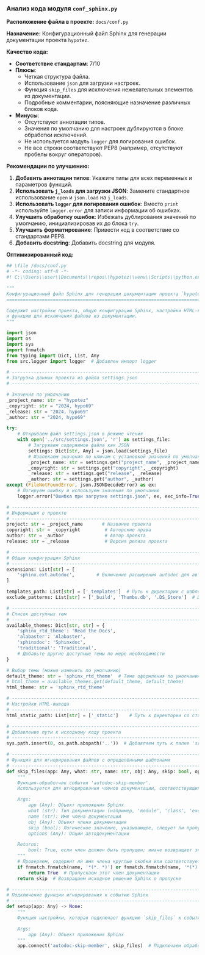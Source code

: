 ### **Анализ кода модуля `conf_sphinx.py`**

**Расположение файла в проекте:** `docs/conf.py`

**Назначение:** Конфигурационный файл Sphinx для генерации документации проекта `hypotez`.

**Качество кода:**

- **Соответствие стандартам**: 7/10
- **Плюсы**:
    - Четкая структура файла.
    - Использование `json` для загрузки настроек.
    - Функция `skip_files` для исключения нежелательных элементов из документации.
    - Подробные комментарии, поясняющие назначение различных блоков кода.
- **Минусы**:
    - Отсутствуют аннотации типов.
    - Значения по умолчанию для настроек дублируются в блоке обработки исключений.
    - Не используется модуль `logger` для логирования ошибок.
    - Не все строки соответствуют PEP8 (например, отсутствуют пробелы вокруг операторов).

**Рекомендации по улучшению:**

1.  **Добавить аннотации типов**: Укажите типы для всех переменных и параметров функций.
2.  **Использовать `j_loads` для загрузки JSON**: Замените стандартное использование `open` и `json.load` на `j_loads`.
3.  **Использовать `logger` для логирования ошибок**: Вместо `print` используйте `logger.error` для записи информации об ошибках.
4.  **Улучшить обработку ошибок**: Избежать дублирования значений по умолчанию, инициализировав их до блока `try`.
5.  **Улучшить форматирование**: Привести код в соответствие со стандартами PEP8.
6.  **Добавить docstring**: Добавить docstring для модуля.

**Оптимизированный код:**

```python
## \file /docs/conf.py
# -*- coding: utf-8 -*-
#! C:\\Users\\user\\Documents\\repos\\hypotez\\venv\\Scripts\\python.exe

"""
Конфигурационный файл Sphinx для генерации документации проекта `hypotez`.
========================================================================

Содержит настройки проекта, общую конфигурацию Sphinx, настройки HTML-вывода
и функцию для исключения файлов из документации.
"""

import json
import os
import sys
import fnmatch
from typing import Dict, List, Any
from src.logger import logger  # Добавлен импорт logger

# -----------------------------------------------------------------------------------
# Загрузка данных проекта из файла settings.json
# -----------------------------------------------------------------------------------

# Значения по умолчанию
_project_name: str = "hypotez"
_copyright: str = "2024, hypo69"
_release: str = "2024, hypo69"
_author: str = "2024, hypo69"

try:
    # Открываем файл settings.json в режиме чтения
    with open('../src/settings.json', 'r') as settings_file:
        # Загружаем содержимое файла как JSON
        settings: Dict[str, Any] = json.load(settings_file)
        # Извлекаем значения по ключам с установкой значений по умолчанию
        _project_name: str = settings.get("project_name", _project_name)
        _copyright: str = settings.get("copyright", _copyright)
        _release: str = settings.get("release", _release)
        _author: str = settings.get("author", _author)
except (FileNotFoundError, json.JSONDecodeError) as ex:
    # Логируем ошибку и используем значения по умолчанию
    logger.error("Ошибка при загрузке settings.json", ex, exc_info=True)

# -----------------------------------------------------------------------------------
# Информация о проекте
# -----------------------------------------------------------------------------------
project: str = _project_name       # Название проекта
copyright: str = _copyright         # Авторские права
author: str = _author               # Автор проекта
release: str = _release             # Версия релиза проекта

# -----------------------------------------------------------------------------------
# Общая конфигурация Sphinx
# -----------------------------------------------------------------------------------
extensions: List[str] = [
    'sphinx.ext.autodoc',        # Включение расширения autodoc для автогенерации документации из docstring'ов
]

templates_path: List[str] = ['_templates']  # Путь к директории с шаблонами
exclude_patterns: List[str] = ['_build', 'Thumbs.db', '.DS_Store']  # Шаблоны файлов и папок для исключения

# -----------------------------------------------------------------------------------
# Список доступных тем
# -----------------------------------------------------------------------------------
available_themes: Dict[str, str] = {
    'sphinx_rtd_theme': 'Read the Docs',
    'alabaster': 'Alabaster',
    'sphinxdoc': 'Sphinxdoc',
    'traditional': 'Traditional',
    # Добавьте другие доступные темы по мере необходимости
}

# Выбор темы (можно изменить по умолчанию)
default_theme: str = 'sphinx_rtd_theme'  # Тема оформления по умолчанию
# html_theme = available_themes.get(default_theme, default_theme)
html_theme: str = 'sphinx_rtd_theme'

# -----------------------------------------------------------------------------------
# Настройки HTML-вывода
# -----------------------------------------------------------------------------------
html_static_path: List[str] = ['_static']    # Путь к директории со статическими файлами (CSS, изображения и т.д.)

# -----------------------------------------------------------------------------------
# Добавление пути к исходному коду проекта
# -----------------------------------------------------------------------------------
sys.path.insert(0, os.path.abspath('..'))  # Добавляем путь к папке 'src' для автодокументации

# -----------------------------------------------------------------------------------
# Функция для игнорирования файлов с определёнными шаблонами
# -----------------------------------------------------------------------------------
def skip_files(app: Any, what: str, name: str, obj: Any, skip: bool, options: Any) -> bool:
    """
    Функция-обработчик события 'autodoc-skip-member'.
    Используется для игнорирования членов документации, соответствующих определённым шаблонам.

    Args:
        app (Any): Объект приложения Sphinx
        what (str): Тип документации (например, 'module', 'class', 'exception', 'function', 'method', 'attribute')
        name (str): Имя члена документации
        obj (Any): Объект члена документации
        skip (bool): Логическое значение, указывающее, следует ли пропустить этот член по умолчанию
        options (Any): Опции автодокументации

    Returns:
        bool: True, если член должен быть пропущен; иначе возвращает значение `skip`
    """
    # Проверяем, содержит ли имя члена круглые скобки или соответствует другим шаблонам
    if fnmatch.fnmatch(name, '*(*. *)') or fnmatch.fnmatch(name, '*(*).*'):
        return True  # Пропускаем этот член документации
    return skip  # Возвращаем исходное решение Sphinx о пропуске

# -----------------------------------------------------------------------------------
# Подключение функции игнорирования к событию Sphinx
# -----------------------------------------------------------------------------------
def setup(app: Any) -> None:
    """
    Функция настройки, которая подключает функцию `skip_files` к событию `autodoc-skip-member`.

    Args:
        app (Any): Объект приложения Sphinx
    """
    app.connect('autodoc-skip-member', skip_files)  # Подключаем обработчик событий